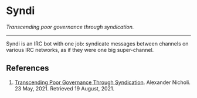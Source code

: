 # Syndi

*Transcending poor governance through syndication.*

-----

Syndi is an IRC bot with one job: syndicate messages between channels on
various IRC networks, as if they were one big super-channel.

## References

1. [Transcending Poor Governance Through Syndication](https://nicholatian.com/syndication). Alexander Nicholi. 23 May, 2021. Retrieved 19 August, 2021.

